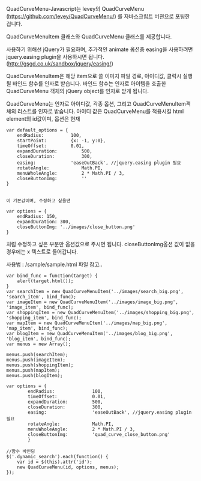 QuadCurveMenu-Javascript는 
levey의 QuadCurveMenu (https://github.com/levey/QuadCurveMenu/) 를 자바스크립트 버젼으로 포팅한 겁니다. 

QuadCurveMenuItem 클래스와 QuadCurveMenu 클래스를 제공합니다.

사용하기 위해선 jQuery가 필요하며, 추가적인 animate 옵션중 easing을 사용하려면 jquery.easing plugin을 사용하시면 됩니다. (http://gsgd.co.uk/sandbox/jquery/easing/) 


QuadCurveMenuItem은 해당 item으로 쓸 이미지 파일 경로, 아이디값, 클릭시 실행될 바인드 함수를 인자로 받습니다. 
바인드 함수는 인자로 아이템을 호출한 QuadCurveMenu 객체의 jQuery object를 인자로 받게 됩니다. 

QuadCurveMenu는 인자로 아이디값, 각종 옵션, 그리고 QuadCurveMenuItem객체의 리스트를 인자로 받습니다. 
아이디 값은 QuadCurveMenu를 적용시킬 html element의 id값이며, 
옵션은 현재 

	var default_options = {
		endRadius:			100,
		startPoint:			{x: -1, y:0},
		timeOffset:			0.01,
		expandDuration:			500,
		closeDuration: 			300,
		easing:				'easeOutBack', //jquery.easing plugin 필요
		rotateAngle:			Math.PI,
		menuWholeAngle:			2 * Math.PI / 3,
		closeButtonImg:			''
	}


	이 기본값이며, 수정하고 싶을땐 

	var options = {
		endRadius: 150,
		expandDuration: 300,
		closeButtonImg:	'../images/close_button.png'
	}


처럼 수정하고 싶은 부분만 옵션값으로 주시면 됩니다. closeButtonImg옵션 값이 없을 경우에는 x 텍스트로 들어갑니다. 



사용법 : 
	/sample/sample.html 파일 참고.. 

	var bind_func = function(target) {
		alert(target.html());
	}
	var searchItem = new QuadCurveMenuItem('../images/search_big.png', 'search_item', bind_func);
	var imageItem = new QuadCurveMenuItem('../images/image_big.png', 'image_item', bind_func);
	var shoppingItem = new QuadCurveMenuItem('../images/shopping_big.png', 'shopping_item', bind_func);
	var mapItem = new QuadCurveMenuItem('../images/map_big.png', 'map_item', bind_func);
	var blogItem = new QuadCurveMenuItem('../images/blog_big.png', 'blog_item', bind_func);
	var menus = new Array();

	menus.push(searchItem);
	menus.push(imageItem);
	menus.push(shoppingItem);
	menus.push(mapItem);
	menus.push(blogItem);

	var options = {
			endRadius:				100,
			timeOffset:				0.01,
			expandDuration:			500,
			closeDuration: 			300,
			easing:					'easeOutBack', //jquery.easing plugin 필요
			rotateAngle:			Math.PI,
			menuWholeAngle:			2 * Math.PI / 3,
			closeButtonImg:			'quad_curve_close_button.png'
			}
	
	//함수 바인딩
	$('.dynamic_search').each(function() {
		var id = $(this).attr('id');
		new QuadCurveMenu(id, options, menus);
	});